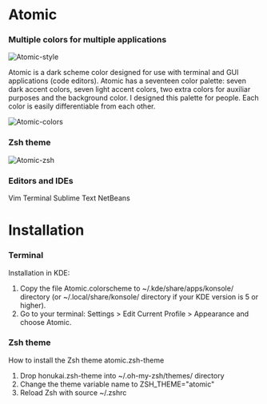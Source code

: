 # Atomic
### Multiple colors for multiple applications

![Atomic-style](https://github.com/gerardbm/Atomic/blob/master/img/atomic-style.png)

Atomic is a dark scheme color designed for use with terminal and GUI applications (code editors). Atomic has a seventeen color palette: seven dark accent colors, seven light accent colors, two extra colors for auxiliar purposes and the background color. I designed this palette for people. Each color is easily differentiable from each other.

![Atomic-colors](https://github.com/gerardbm/Atomic/blob/master/img/atomic-colors.png)
### Zsh theme

![Atomic-zsh](https://github.com/gerardbm/Atomic/blob/master/img/prompt-zsh.png)

### Editors and IDEs
Vim
Terminal
Sublime Text
NetBeans
# Installation
### Terminal
Installation in KDE:
1. Copy the file Atomic.colorscheme to ~/.kde/share/apps/konsole/ directory (or ~/.local/share/konsole/ directory if your KDE version is 5 or higher).
2. Go to your terminal: Settings > Edit Current Profile > Appearance and choose Atomic.
### Zsh theme
How to install the Zsh theme atomic.zsh-theme
1. Drop honukai.zsh-theme into ~/.oh-my-zsh/themes/ directory
2. Change the theme variable name to ZSH_THEME="atomic"
3. Reload Zsh with source ~/.zshrc
